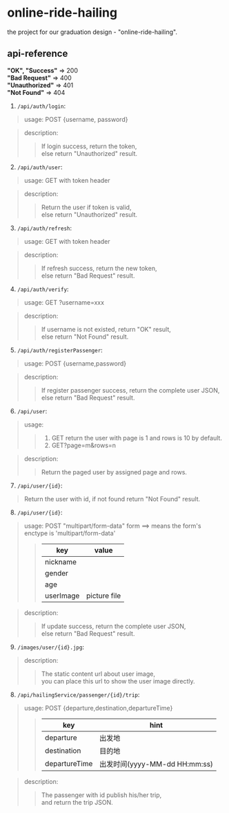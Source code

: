 # online-ride-hailing
the project for our graduation design - "online-ride-hailing".

## api-reference
**"OK", "Success"** => 200  
**"Bad Request"** => 400  
**"Unauthorized"** => 401  
**"Not Found"** => 404  
1. `/api/auth/login`:  
>usage: POST {username, password}  

>description:  
>>If login success, return the token,  
>>else return "Unauthorized" result.  
2. `/api/auth/user`:  
>usage: GET with token header  

>description:  
>>Return the user if token is valid,  
>>else return "Unauthorized" result.        
3. `/api/auth/refresh`:  
>usage: GET with token header  

>description:  
>>If refresh success, return the new token,  
>>else return "Bad Request" result.  
4. `/api/auth/verify`:  
>usage: GET ?username=xxx  

>description:  
>>If username is not existed, return "OK" result,  
>>else return "Not Found" result.  
5. `/api/auth/registerPassenger`:  
>usage: POST {username,password}  

>description:  
>>If register passenger success, return the complete user JSON,  
>>else return "Bad Request" result.  
6. `/api/user`:  
>usage:
>>1. GET return the user with page is 1 and rows is 10 by default.
>>2. GET?page=m&rows=n  

>description:  
>> Return the paged user by assigned page and rows.  
7. `/api/user/{id}`:  
>Return the user with id, if not found return "Not Found" result.  
8. `/api/user/{id}`:  
>usage: POST "multipart/form-data" form ==> means the form's enctype is 'multipart/form-data'
>>key|value
>>------ | ------ 
>>nickname|
>>gender|
>>age|
>>userImage|picture file

>description:  
>>If update success, return the complete user JSON,  
>>else return "Bad Request" result.  
9. `/images/user/{id}.jpg`:  
>description:  
>>The static content url about user image,  
>>you can place this url to show the user image directly.  
8. `/api/hailingService/passenger/{id}/trip`:  
>usage: POST {departure,destination,departureTime}  
>>key|hint
>>------ | ------ 
>>departure|出发地
>>destination|目的地
>>departureTime|出发时间(yyyy-MM-dd HH:mm:ss)

>description:  
>>The passenger with id publish his/her trip,  
>>and return the trip JSON.  
